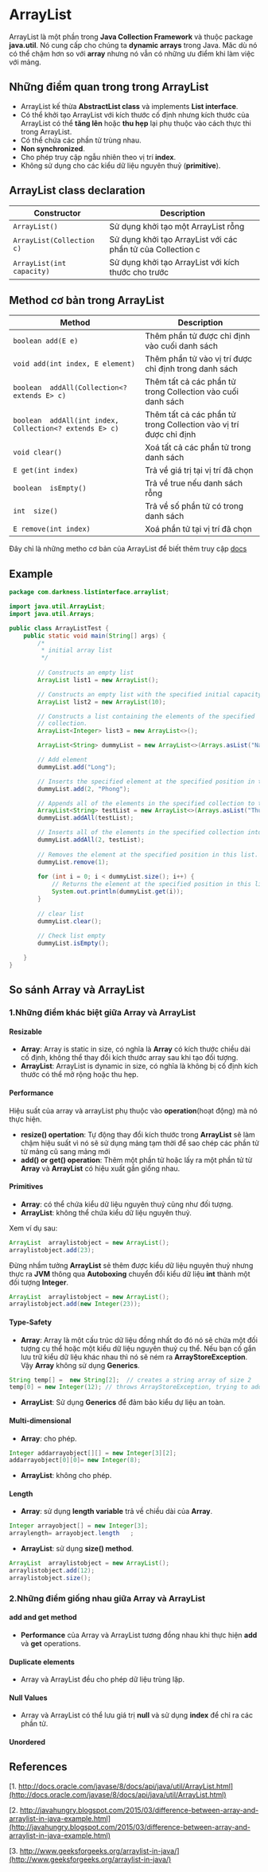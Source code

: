 # ArrayList

ArrayList là một phần trong **Java Collection Framework** và thuộc package **java.util**. Nó cung cấp cho chúng ta **dynamic arrays** trong Java. Măc dù nó có thể chậm hơn so với **array** nhưng nó vẫn có những ưu điểm khi làm việc với mảng.

## Những điểm quan trong trong ArrayList
- ArrayList kế thừa **AbstractList class** và implements **List interface**.
- Có thể khởi tạo ArrayList với kích thước cố định nhưng kích thước của ArrayList có thể **tăng lên** hoặc **thu hẹp** lại phụ thuộc vào cách thực thi trong ArrayList.
- Có thể chứa các phần tử trùng nhau.
- **Non synchronized**.
- Cho phép truy cập ngẫu nhiên theo vị trí **index**.
- Không sử dụng cho các kiểu dữ liệu nguyên thuỷ (**primitive**).

## ArrayList class declaration
Constructor | Description
------------ | -------------
```ArrayList()``` | Sử dụng khởi tạo một ArrayList rỗng
```ArrayList(Collection c)``` | Sử dụng khởi tạo ArrayList với các phần tử của Collection c
```ArrayList(int capacity)``` | Sử dụng khởi tạo ArrayList với kích thước cho trước

## Method cơ bản trong ArrayList 
Method | Description
------------ | -------------
```boolean add(E e)``` | Thêm phần tử được chỉ định vào cuối danh sách
```void	add(int index, E element)``` | Thêm phần tử vào vị trí được chỉ định trong danh sách
```boolean	addAll(Collection<? extends E> c)``` | Thêm tất cả các phần tử trong Collection vào cuối danh sách
```boolean	addAll(int index, Collection<? extends E> c)``` | Thêm tất cả các phần tử trong Collection vào vị trí được chỉ định
```void	clear()``` | Xoá tất cả các phần tử trong danh sách
```E get(int index)``` | Trả về giá trị tại vị trí đã chọn
```boolean	isEmpty()``` | Trả về true nếu danh sách rỗng
```int	size()``` | Trả về số phần tử có trong danh sách
```E remove(int index)``` | Xoá phần tử tại vị trí đã chọn

Đây chỉ là những metho cơ bản của ArrayList để biết thêm truy cập [docs](http://docs.oracle.com/javase/8/docs/api/java/util/ArrayList.html)

## Example
```java
package com.darkness.listinterface.arraylist;

import java.util.ArrayList;
import java.util.Arrays;

public class ArrayListTest {
	public static void main(String[] args) {
		/*
		 * initial array list
		 */
		
		// Constructs an empty list
		ArrayList list1 = new ArrayList();

		// Constructs an empty list with the specified initial capacity.
		ArrayList list2 = new ArrayList(10);

		// Constructs a list containing the elements of the specified
		// collection.
		ArrayList<Integer> list3 = new ArrayList<>();

		ArrayList<String> dummyList = new ArrayList<>(Arrays.asList("Nam", "Minh", "Hoa"));

		// Add element
		dummyList.add("Long");

		// Inserts the specified element at the specified position in this list
		dummyList.add(2, "Phong");

		// Appends all of the elements in the specified collection to the end of this list
		ArrayList<String> testList = new ArrayList<>(Arrays.asList("Thu", "Song", "Ha"));
		dummyList.addAll(testList);

		// Inserts all of the elements in the specified collection into this list, starting at the specified position
		dummyList.addAll(2, testList);
		
		// Removes the element at the specified position in this list.
		dummyList.remove(1);
		
		for (int i = 0; i < dummyList.size(); i++) {
			// Returns the element at the specified position in this list.
			System.out.println(dummyList.get(i));
		}
		
		// clear list
		dummyList.clear();
		
		// Check list empty
		dummyList.isEmpty();

	}
}

```
## So sánh Array và ArrayList
### 1.Những điểm khác biệt giữa **Array** và **ArrayList**

#### Resizable
- **Array**: Array is static in size, có nghĩa là **Array** có kích thước chiều dài cố định, không thể thay đổi kích thước array sau khi tạo đối tượng.
- **ArrayList**: ArrayList is dynamic in size, có nghĩa là không bị cố định kích thước có thể mở rộng hoặc thu hẹp.

#### Performance
Hiệu suất của array và arrayList phụ thuộc vào **operation**(hoạt động) mà nó thực hiện.
- **resize() opertation**: Tự động thay đổi kích thước trong **ArrayList** sẽ làm chậm hiệu suất vì nó sẽ sử dụng mảng tạm thời để sao chép các phần tử từ mảng cũ sang mảng mới
- **add() or get() operation**: Thêm một phần tử hoặc lấy ra một phần tử từ **Array** và **ArrayList** có hiệu xuất gần giống nhau.

#### Primitives
- **Array**: có thể chứa kiểu dữ liệu nguyên thuỷ cũng như đối tượng.
- **ArrayList**: không thể chứa kiểu dữ liệu nguyên thuỷ.

Xem ví dụ sau:
```java
ArrayList  arraylistobject = new ArrayList();
arraylistobject.add(23);
```
Đừng nhầm tưởng **ArrayList** sẻ thêm được kiểu dữ liệu nguyên thuỷ nhưng thực ra **JVM** thông qua **Autoboxing** chuyển đổi kiểu dữ liệu **int** thành một đối tượng **Integer**.

```java
ArrayList  arraylistobject = new ArrayList();
arraylistobject.add(new Integer(23));
```

#### Type-Safety
- **Array**: Array là một cấu trúc dữ liệu đồng nhất do đó nó sẽ chứa một đối tượng cụ thể hoặc một kiểu dữ liệu nguyên thuỷ cụ thể. Nếu bạn cố gắn lưu trữ kiểu dữ liệu khác nhau thì nó sẽ ném ra **ArrayStoreException**. Vậy **Array** không sử dụng **Generics**.

```java
String temp[] =  new String[2];  // creates a string array of size 2
temp[0] = new Integer(12); // throws ArrayStoreException, trying to add Integer object in String[] 
```

- **ArrayList**: Sử dụng **Generics** để đảm bảo kiểu dự liệu an toàn.

#### Multi-dimensional
- **Array**: cho phép.

```java
Integer addarrayobject[][] = new Integer[3][2];
addarrayobject[0][0]= new Integer(8);
```
- **ArrayList**: không cho phép.

#### Length
- **Array**: sử dụng **length variable** trả về chiều dài của **Array**.

```java
Integer arrayobject[] = new Integer[3];
arraylength= arrayobject.length   ; 
```
- **ArrayList**: sử dụng **size() method**.

```java
ArrayList  arraylistobject = new ArrayList();
arraylistobject.add(12); 
arraylistobject.size(); 
```

### 2.Những điểm giống nhau giữa **Array** và **ArrayList**

#### add and get method
- **Performance** của Array và ArrayList tương đồng nhau khi thực hiện **add** và **get** operations.

#### Duplicate elements
- Array và ArrayList đều cho phép dữ liệu trùng lặp.

#### Null Values
- Array và ArrayList có thể lưu giá trị **null** và sử dụng **index** để chỉ ra các phần tử.

#### Unordered

## References
[1. http://docs.oracle.com/javase/8/docs/api/java/util/ArrayList.html](http://docs.oracle.com/javase/8/docs/api/java/util/ArrayList.html)

[2. http://javahungry.blogspot.com/2015/03/difference-between-array-and-arraylist-in-java-example.html](http://javahungry.blogspot.com/2015/03/difference-between-array-and-arraylist-in-java-example.html)

[3. http://www.geeksforgeeks.org/arraylist-in-java/](http://www.geeksforgeeks.org/arraylist-in-java/)



